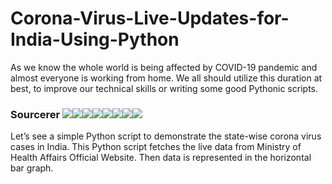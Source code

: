 # Corona-Virus-Live-Updates-for-India-Using-Python
As we know the whole world is being affected by COVID-19 pandemic and almost everyone is working from home. We all should utilize this duration at best, to improve our technical skills or writing some good Pythonic scripts.

### Sourcerer [![](https://sourcerer.io/fame/ParthPathak27/ParthPathak27/Corona-Virus-Live-Updates-for-India-Using-Python/images/0)](https://sourcerer.io/fame/ParthPathak27/ParthPathak27/Corona-Virus-Live-Updates-for-India-Using-Python/links/0)[![](https://sourcerer.io/fame/ParthPathak27/ParthPathak27/Corona-Virus-Live-Updates-for-India-Using-Python/images/1)](https://sourcerer.io/fame/ParthPathak27/ParthPathak27/Corona-Virus-Live-Updates-for-India-Using-Python/links/1)[![](https://sourcerer.io/fame/ParthPathak27/ParthPathak27/Corona-Virus-Live-Updates-for-India-Using-Python/images/2)](https://sourcerer.io/fame/ParthPathak27/ParthPathak27/Corona-Virus-Live-Updates-for-India-Using-Python/links/2)[![](https://sourcerer.io/fame/ParthPathak27/ParthPathak27/Corona-Virus-Live-Updates-for-India-Using-Python/images/3)](https://sourcerer.io/fame/ParthPathak27/ParthPathak27/Corona-Virus-Live-Updates-for-India-Using-Python/links/3)[![](https://sourcerer.io/fame/ParthPathak27/ParthPathak27/Corona-Virus-Live-Updates-for-India-Using-Python/images/4)](https://sourcerer.io/fame/ParthPathak27/ParthPathak27/Corona-Virus-Live-Updates-for-India-Using-Python/links/4)[![](https://sourcerer.io/fame/ParthPathak27/ParthPathak27/Corona-Virus-Live-Updates-for-India-Using-Python/images/5)](https://sourcerer.io/fame/ParthPathak27/ParthPathak27/Corona-Virus-Live-Updates-for-India-Using-Python/links/5)[![](https://sourcerer.io/fame/ParthPathak27/ParthPathak27/Corona-Virus-Live-Updates-for-India-Using-Python/images/6)](https://sourcerer.io/fame/ParthPathak27/ParthPathak27/Corona-Virus-Live-Updates-for-India-Using-Python/links/6)[![](https://sourcerer.io/fame/ParthPathak27/ParthPathak27/Corona-Virus-Live-Updates-for-India-Using-Python/images/7)](https://sourcerer.io/fame/ParthPathak27/ParthPathak27/Corona-Virus-Live-Updates-for-India-Using-Python/links/7)

Let’s see a simple Python script to demonstrate the state-wise corona virus cases in India. This Python script fetches the live data from Ministry of Health Affairs Official Website. Then data is represented in the horizontal bar graph.
